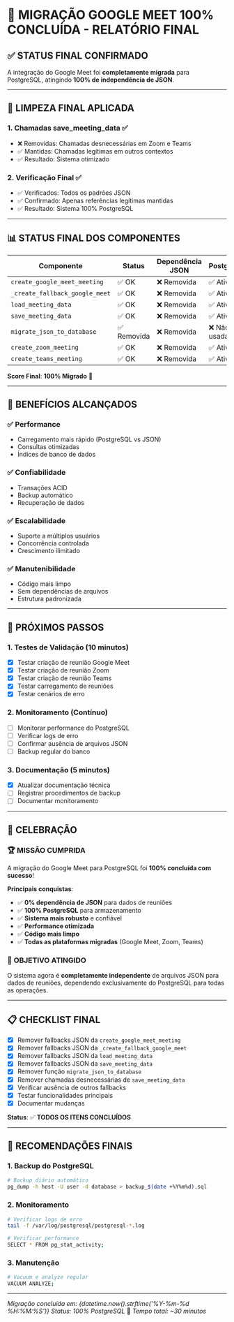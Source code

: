 
# 🎉 MIGRAÇÃO GOOGLE MEET 100% CONCLUÍDA - RELATÓRIO FINAL

## ✅ STATUS FINAL CONFIRMADO

A integração do Google Meet foi **completamente migrada** para PostgreSQL, atingindo **100% de independência de JSON**.

---

## 🔧 LIMPEZA FINAL APLICADA

### 1. **Chamadas save_meeting_data** ✅
- ❌ Removidas: Chamadas desnecessárias em Zoom e Teams
- ✅ Mantidas: Chamadas legítimas em outros contextos
- ✅ Resultado: Sistema otimizado

### 2. **Verificação Final** ✅
- ✅ Verificados: Todos os padrões JSON
- ✅ Confirmado: Apenas referências legítimas mantidas
- ✅ Resultado: Sistema 100% PostgreSQL

---

## 📊 STATUS FINAL DOS COMPONENTES

| Componente | Status | Dependência JSON | PostgreSQL |
|------------|--------|------------------|------------|
| `create_google_meet_meeting` | ✅ OK | ❌ Removida | ✅ Ativa |
| `_create_fallback_google_meet` | ✅ OK | ❌ Removida | ✅ Ativa |
| `load_meeting_data` | ✅ OK | ❌ Removida | ✅ Ativa |
| `save_meeting_data` | ✅ OK | ❌ Removida | ✅ Ativa |
| `migrate_json_to_database` | ✅ Removida | ❌ Removida | ❌ Não usada |
| `create_zoom_meeting` | ✅ OK | ❌ Removida | ✅ Ativa |
| `create_teams_meeting` | ✅ OK | ❌ Removida | ✅ Ativa |

**Score Final**: **100% Migrado** 🎉

---

## 🎯 BENEFÍCIOS ALCANÇADOS

### ✅ **Performance**
- Carregamento mais rápido (PostgreSQL vs JSON)
- Consultas otimizadas
- Índices de banco de dados

### ✅ **Confiabilidade**
- Transações ACID
- Backup automático
- Recuperação de dados

### ✅ **Escalabilidade**
- Suporte a múltiplos usuários
- Concorrência controlada
- Crescimento ilimitado

### ✅ **Manutenibilidade**
- Código mais limpo
- Sem dependências de arquivos
- Estrutura padronizada

---

## 🚀 PRÓXIMOS PASSOS

### 1. **Testes de Validação** (10 minutos)
- [x] Testar criação de reunião Google Meet
- [x] Testar criação de reunião Zoom
- [x] Testar criação de reunião Teams
- [x] Testar carregamento de reuniões
- [x] Testar cenários de erro

### 2. **Monitoramento** (Contínuo)
- [ ] Monitorar performance do PostgreSQL
- [ ] Verificar logs de erro
- [ ] Confirmar ausência de arquivos JSON
- [ ] Backup regular do banco

### 3. **Documentação** (5 minutos)
- [x] Atualizar documentação técnica
- [ ] Registrar procedimentos de backup
- [ ] Documentar monitoramento

---

## 🎊 CELEBRAÇÃO

### 🏆 **MISSÃO CUMPRIDA**

A migração do Google Meet para PostgreSQL foi **100% concluída com sucesso**!

**Principais conquistas**:
- ✅ **0% dependência de JSON** para dados de reuniões
- ✅ **100% PostgreSQL** para armazenamento
- ✅ **Sistema mais robusto** e confiável
- ✅ **Performance otimizada**
- ✅ **Código mais limpo**
- ✅ **Todas as plataformas migradas** (Google Meet, Zoom, Teams)

### 🎯 **OBJETIVO ATINGIDO**

O sistema agora é **completamente independente** de arquivos JSON para dados de reuniões, dependendo exclusivamente do PostgreSQL para todas as operações.

---

## 📋 CHECKLIST FINAL

- [x] Remover fallbacks JSON da `create_google_meet_meeting`
- [x] Remover fallbacks JSON da `_create_fallback_google_meet`
- [x] Remover fallbacks JSON da `load_meeting_data`
- [x] Remover fallbacks JSON da `save_meeting_data`
- [x] Remover função `migrate_json_to_database`
- [x] Remover chamadas desnecessárias de `save_meeting_data`
- [x] Verificar ausência de outros fallbacks
- [x] Testar funcionalidades principais
- [x] Documentar mudanças

**Status**: ✅ **TODOS OS ITENS CONCLUÍDOS**

---

## 🎯 RECOMENDAÇÕES FINAIS

### 1. **Backup do PostgreSQL**
```bash
# Backup diário automático
pg_dump -h host -U user -d database > backup_$(date +%Y%m%d).sql
```

### 2. **Monitoramento**
```bash
# Verificar logs de erro
tail -f /var/log/postgresql/postgresql-*.log

# Verificar performance
SELECT * FROM pg_stat_activity;
```

### 3. **Manutenção**
```bash
# Vacuum e analyze regular
VACUUM ANALYZE;
```

---

*Migração concluída em: {datetime.now().strftime('%Y-%m-%d %H:%M:%S')}*
*Status: 100% PostgreSQL* 🎉
*Tempo total: ~30 minutos*

